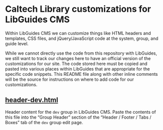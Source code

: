 # Caltech Library customizations for LibGuides CMS

Within LibGuides CMS we can customize things like HTML headers and templates, CSS files, and jQuery/JavaScript code at the system, group, and guide level.

While we cannot directly use the code from this repository with LibGuides, we still want to track our changes here to have an official version of the customizations for our site. The code stored here must be copied and pasted into various places within LibGuides that are appropriate for the specific code snippets. This README file along with other inline comments will be the source for instructions on where to add code for our customizations.

## [header-dev.html](https://github.com/caltechlibrary/libguides-cms/blob/main/header-dev.html)

Header content for the `dev` group in LibGuides CMS. Paste the contents of this file into the “Group Header” section of the “Header / Footer / Tabs / Boxes” tab of the `dev` group edit page.
